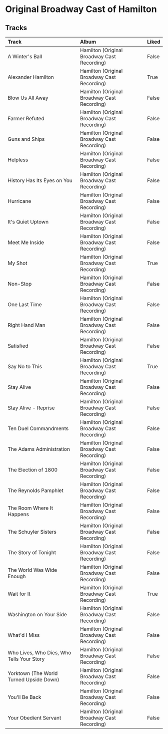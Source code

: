 # Original Broadway Cast of Hamilton

## Tracks

| Track                                     | Album                                       | Liked   |
|:------------------------------------------|:--------------------------------------------|:--------|
| A Winter's Ball                           | Hamilton (Original Broadway Cast Recording) | False   |
| Alexander Hamilton                        | Hamilton (Original Broadway Cast Recording) | True    |
| Blow Us All Away                          | Hamilton (Original Broadway Cast Recording) | False   |
| Farmer Refuted                            | Hamilton (Original Broadway Cast Recording) | False   |
| Guns and Ships                            | Hamilton (Original Broadway Cast Recording) | False   |
| Helpless                                  | Hamilton (Original Broadway Cast Recording) | False   |
| History Has Its Eyes on You               | Hamilton (Original Broadway Cast Recording) | False   |
| Hurricane                                 | Hamilton (Original Broadway Cast Recording) | False   |
| It's Quiet Uptown                         | Hamilton (Original Broadway Cast Recording) | False   |
| Meet Me Inside                            | Hamilton (Original Broadway Cast Recording) | False   |
| My Shot                                   | Hamilton (Original Broadway Cast Recording) | True    |
| Non-Stop                                  | Hamilton (Original Broadway Cast Recording) | False   |
| One Last Time                             | Hamilton (Original Broadway Cast Recording) | False   |
| Right Hand Man                            | Hamilton (Original Broadway Cast Recording) | False   |
| Satisfied                                 | Hamilton (Original Broadway Cast Recording) | False   |
| Say No to This                            | Hamilton (Original Broadway Cast Recording) | True    |
| Stay Alive                                | Hamilton (Original Broadway Cast Recording) | False   |
| Stay Alive - Reprise                      | Hamilton (Original Broadway Cast Recording) | False   |
| Ten Duel Commandments                     | Hamilton (Original Broadway Cast Recording) | False   |
| The Adams Administration                  | Hamilton (Original Broadway Cast Recording) | False   |
| The Election of 1800                      | Hamilton (Original Broadway Cast Recording) | False   |
| The Reynolds Pamphlet                     | Hamilton (Original Broadway Cast Recording) | False   |
| The Room Where It Happens                 | Hamilton (Original Broadway Cast Recording) | False   |
| The Schuyler Sisters                      | Hamilton (Original Broadway Cast Recording) | False   |
| The Story of Tonight                      | Hamilton (Original Broadway Cast Recording) | False   |
| The World Was Wide Enough                 | Hamilton (Original Broadway Cast Recording) | False   |
| Wait for It                               | Hamilton (Original Broadway Cast Recording) | True    |
| Washington on Your Side                   | Hamilton (Original Broadway Cast Recording) | False   |
| What'd I Miss                             | Hamilton (Original Broadway Cast Recording) | False   |
| Who Lives, Who Dies, Who Tells Your Story | Hamilton (Original Broadway Cast Recording) | False   |
| Yorktown (The World Turned Upside Down)   | Hamilton (Original Broadway Cast Recording) | False   |
| You'll Be Back                            | Hamilton (Original Broadway Cast Recording) | False   |
| Your Obedient Servant                     | Hamilton (Original Broadway Cast Recording) | False   |